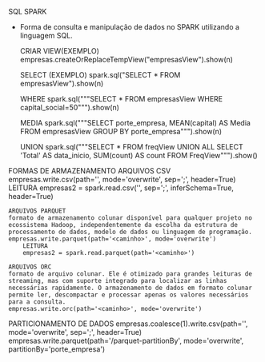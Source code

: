 SQL SPARK
- Forma de consulta e manipulação de dados no SPARK utilizando a linguagem SQL.

	CRIAR VIEW(EXEMPLO)
	empresas.createOrReplaceTempView("empresasView").show(n)

	SELECT (EXEMPLO)
	spark.sql("SELECT * FROM empresasView").show(n)

	WHERE
	spark.sql("""SELECT * FROM empresasView WHERE capital_social=50""").show(n)

	MEDIA
	spark.sql("""SELECT porte_empresa, MEAN(capital) AS Media FROM empresasView GROUP BY porte_empresa""").show(n)

	UNION
	spark.sql("""SELECT * FROM freqView UNION ALL SELECT 'Total' AS data_inicio, SUM(count) AS count FROM FreqView""").show()

FORMAS DE ARMAZENAMENTO
	ARQUIVOS CSV
	empresas.write.csv(path='<caminho>', mode='overwrite', sep=';', header=True)
		LEITURA
		empresas2 = spark.read.csv('<caminho>', sep=';', inferSchema=True, header=True)

	ARQUIVOS PARQUET
	formato de armazenamento colunar disponível para qualquer projeto no ecossistema Hadoop, independentemente da escolha da estrutura de processamento de dados, modelo de dados ou linguagem de programação.
	empresas.write.parquet(path='<caminho>', mode='overwrite')
		LEITURA
		empresas2 = spark.read.parquet(path='<caminho>')

	ARQUIVOS ORC
	formato de arquivo colunar. Ele é otimizado para grandes leituras de streaming, mas com suporte integrado para localizar as linhas necessárias rapidamente. O armazenamento de dados em formato colunar permite ler, descompactar e processar apenas os valores necessários para a consulta.
	empresas.write.orc(path='<caminho>', mode='overwrite')

PARTICIONAMENTO DE DADOS
empresas.coalesce(1).write.csv(path='<caminho>', mode='overwrite', sep=';', header=True)
empresas.write.parquet(path='<caminho>/parquet-partitionBy', mode='overwrite', partitionBy='porte_empresa')

